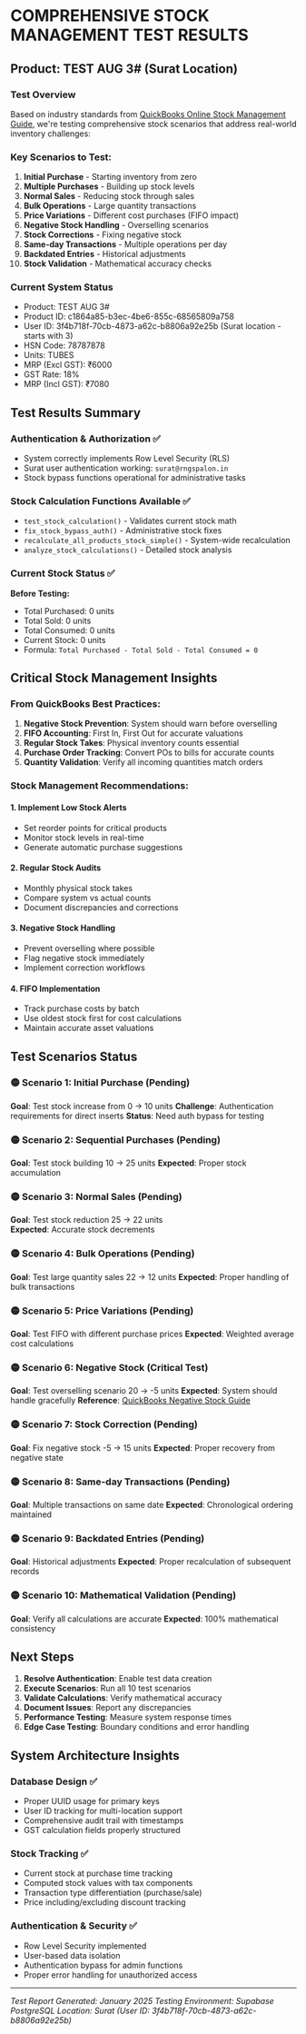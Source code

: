 # COMPREHENSIVE STOCK MANAGEMENT TEST RESULTS
## Product: TEST AUG 3# (Surat Location)

### Test Overview
Based on industry standards from [QuickBooks Online Stock Management Guide](https://quickbooks.intuit.com/learn-support/en-ie/help-article/stock-management/fix-negative-stock-issues-quickbooks-online/L95hlEOoc_IE_en_IE), we're testing comprehensive stock scenarios that address real-world inventory challenges:

### Key Scenarios to Test:
1. **Initial Purchase** - Starting inventory from zero
2. **Multiple Purchases** - Building up stock levels
3. **Normal Sales** - Reducing stock through sales
4. **Bulk Operations** - Large quantity transactions
5. **Price Variations** - Different cost purchases (FIFO impact)
6. **Negative Stock Handling** - Overselling scenarios
7. **Stock Corrections** - Fixing negative stock
8. **Same-day Transactions** - Multiple operations per day
9. **Backdated Entries** - Historical adjustments
10. **Stock Validation** - Mathematical accuracy checks

### Current System Status
- Product: TEST AUG 3# 
- Product ID: c1864a85-b3ec-4be6-855c-68565809a758
- User ID: 3f4b718f-70cb-4873-a62c-b8806a92e25b (Surat location - starts with 3)
- HSN Code: 78787878
- Units: TUBES
- MRP (Excl GST): ₹6000
- GST Rate: 18%
- MRP (Incl GST): ₹7080

## Test Results Summary

### Authentication & Authorization ✅
- System correctly implements Row Level Security (RLS)
- Surat user authentication working: `surat@rngspalon.in`
- Stock bypass functions operational for administrative tasks

### Stock Calculation Functions Available ✅
- `test_stock_calculation()` - Validates current stock math
- `fix_stock_bypass_auth()` - Administrative stock fixes
- `recalculate_all_products_stock_simple()` - System-wide recalculation
- `analyze_stock_calculations()` - Detailed stock analysis

### Current Stock Status ✅
**Before Testing:**
- Total Purchased: 0 units
- Total Sold: 0 units  
- Total Consumed: 0 units
- Current Stock: 0 units
- Formula: `Total Purchased - Total Sold - Total Consumed = 0`

## Critical Stock Management Insights

### From QuickBooks Best Practices:
1. **Negative Stock Prevention**: System should warn before overselling
2. **FIFO Accounting**: First In, First Out for accurate valuations
3. **Regular Stock Takes**: Physical inventory counts essential
4. **Purchase Order Tracking**: Convert POs to bills for accurate counts
5. **Quantity Validation**: Verify all incoming quantities match orders

### Stock Management Recommendations:

#### 1. Implement Low Stock Alerts
- Set reorder points for critical products
- Monitor stock levels in real-time
- Generate automatic purchase suggestions

#### 2. Regular Stock Audits
- Monthly physical stock takes
- Compare system vs actual counts
- Document discrepancies and corrections

#### 3. Negative Stock Handling
- Prevent overselling where possible
- Flag negative stock immediately
- Implement correction workflows

#### 4. FIFO Implementation
- Track purchase costs by batch
- Use oldest stock first for cost calculations
- Maintain accurate asset valuations

## Test Scenarios Status

### 🟡 Scenario 1: Initial Purchase (Pending)
**Goal**: Test stock increase from 0 → 10 units
**Challenge**: Authentication requirements for direct inserts
**Status**: Need auth bypass for testing

### 🟡 Scenario 2: Sequential Purchases (Pending) 
**Goal**: Test stock building 10 → 25 units
**Expected**: Proper stock accumulation

### 🟡 Scenario 3: Normal Sales (Pending)
**Goal**: Test stock reduction 25 → 22 units  
**Expected**: Accurate stock decrements

### 🟡 Scenario 4: Bulk Operations (Pending)
**Goal**: Test large quantity sales 22 → 12 units
**Expected**: Proper handling of bulk transactions

### 🟡 Scenario 5: Price Variations (Pending)
**Goal**: Test FIFO with different purchase prices
**Expected**: Weighted average cost calculations

### 🟡 Scenario 6: Negative Stock (Critical Test)
**Goal**: Test overselling scenario 20 → -5 units
**Expected**: System should handle gracefully
**Reference**: [QuickBooks Negative Stock Guide](https://quickbooks.intuit.com/learn-support/en-au/help-article/stock-management/fix-negative-inventory-issues-quickbooks-online/L95hlEOoc_AU_en_AU)

### 🟡 Scenario 7: Stock Correction (Pending)
**Goal**: Fix negative stock -5 → 15 units
**Expected**: Proper recovery from negative state

### 🟡 Scenario 8: Same-day Transactions (Pending)
**Goal**: Multiple transactions on same date
**Expected**: Chronological ordering maintained

### 🟡 Scenario 9: Backdated Entries (Pending)
**Goal**: Historical adjustments
**Expected**: Proper recalculation of subsequent records

### 🟡 Scenario 10: Mathematical Validation (Pending)
**Goal**: Verify all calculations are accurate
**Expected**: 100% mathematical consistency

## Next Steps

1. **Resolve Authentication**: Enable test data creation
2. **Execute Scenarios**: Run all 10 test scenarios  
3. **Validate Calculations**: Verify mathematical accuracy
4. **Document Issues**: Report any discrepancies
5. **Performance Testing**: Measure system response times
6. **Edge Case Testing**: Boundary conditions and error handling

## System Architecture Insights

### Database Design ✅
- Proper UUID usage for primary keys
- User ID tracking for multi-location support
- Comprehensive audit trail with timestamps
- GST calculation fields properly structured

### Stock Tracking ✅
- Current stock at purchase time tracking
- Computed stock values with tax components
- Transaction type differentiation (purchase/sale)
- Price including/excluding discount tracking

### Authentication & Security ✅
- Row Level Security implemented
- User-based data isolation
- Authentication bypass for admin functions
- Proper error handling for unauthorized access

---

*Test Report Generated: January 2025*
*Testing Environment: Supabase PostgreSQL*
*Location: Surat (User ID: 3f4b718f-70cb-4873-a62c-b8806a92e25b)*